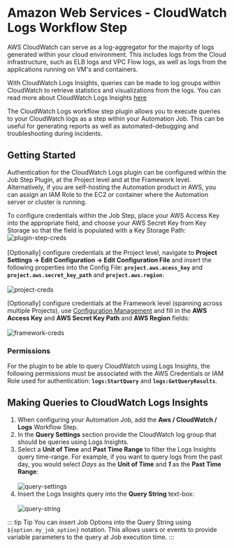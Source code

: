 # Amazon Web Services - CloudWatch Logs Workflow Step

AWS CloudWatch can serve as a log-aggregator for the majority of logs generated within your cloud environment. 
This includes logs from the Cloud infrastructure, such as ELB logs and VPC Flow logs, as well as logs from the applications running on VM's and containers.

With CloudWatch Logs Insights, queries can be made to log groups within CloudWatch to retrieve statistics and visualizations from the logs.
You can read more about CloudWatch Logs Insights [here](https://docs.aws.amazon.com/AmazonCloudWatch/latest/logs/AnalyzingLogData.html)

The CloudWatch Logs workflow step plugin allows you to execute queries to your CloudWatch logs as a step within your Automation Job. This can be useful for generating reports as well as automated-debugging and troubleshooting during incidents.

## Getting Started

Authentication for the CloudWatch Logs plugin can be configured within the Job Step Plugin, at the Project level and at the Framework level. 
Alternatively, if you are self-hosting the Automation product in AWS, you can assign an IAM Role to the EC2 or container where the Automation server or cluster is running.

To configure credentials within the Job Step, place your AWS Access Key into the appropriate field, and choose your AWS Secret Key from Key Storage so that the field is populated with a Key Storage Path:
![plugin-step-creds](@assets/img/aws-cloudwatch-logs-creds.png)<br>
<br>
[Optionally] configure credentials at the Project level, navigate to **Project Settings -> Edit Configuration -> Edit Configuration File** and insert the following properties into the Config File:
**`project.aws.acess_key`** and **`project.aws.secret_key_path`** and **`project.aws.region`**:<br><br>
![project-creds](@assets/img/aws-cloudwatch-logs-project-creds.png)<br>

[Optionally] configure credentials at the Framework level (spanning across multiple Projects), use [Configuration Management](/manual/configuration-mgmt/configmgmt.html#configuration-management-enterprise)
and fill in the **AWS Access Key** and **AWS Secret Key Path** and **AWS Region** fields:<br><br>
![framework-creds](@assets/img/aws-cloudwatch-logs-framework-creds.png)

### Permissions

For the plugin to be able to query CloudWatch using Logs Insights, the following permissions must be associated with the AWS Credentials or IAM Role used for authentication:
**`logs:StartQuery`** and **`logs:GetQueryResults`**.

## Making Queries to CloudWatch Logs Insights

1. When configuring your Automation Job, add the **Aws / CloudWatch / Logs** Workflow Step.
2. In the **Query Settings** section provide the CloudWatch log group that should be queries using Logs Insights.
3. Select a **Unit of Time** and **Past Time Range** to filter the Logs Insights query time-range. 
For example, if you want to query logs from the past day, you would select _Days_ as the **Unit of Time** and **_1_** as the **Past Time Range**:
<br><br>![query-settings](@assets/img/aws-cloudwatch-logs-query-setting.png)<br>
4. Insert the Logs Insights query into the **Query String** text-box:
<br><br>![query-string](@assets/img/aws-cloudwatch-logs-query-string.png)<br>

::: tip Tip
You can insert Job Options into the Query String using `${option.my_job_option}` notation. This allows users or events to provide variable parameters to the query at Job execution time.
:::
